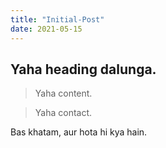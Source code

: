 ```yaml
---
title: "Initial-Post"
date: 2021-05-15
---
```

## Yaha heading dalunga. 

> Yaha content.

> Yaha contact. 




Bas khatam, aur hota hi kya hain. 
